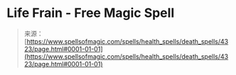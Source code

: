 <!--yml
category: 未分类
date: 2024-06-12 18:37:59
-->

# Life Frain - Free Magic Spell

> 来源：[https://www.spellsofmagic.com/spells/health_spells/death_spells/4323/page.html#0001-01-01](https://www.spellsofmagic.com/spells/health_spells/death_spells/4323/page.html#0001-01-01)